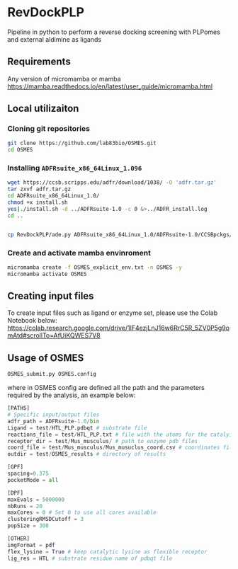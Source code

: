 # RevDockPLP
Pipeline in python to perform a reverse docking screening with PLPomes and external aldimine as ligands

## Requirements
Any version of micromamba or mamba https://mamba.readthedocs.io/en/latest/user_guide/micromamba.html

## Local utilizaiton 
### Cloning git repositories
```bash
git clone https://github.com/lab83bio/OSMES.git
cd OSMES
```
### Installing `ADFRsuite_x86_64Linux_1.096`
```bash
wget https://ccsb.scripps.edu/adfr/download/1038/ -O 'adfr.tar.gz'
tar zxvf adfr.tar.gz 
cd ADFRsuite_x86_64Linux_1.0/
chmod +x install.sh
yes|./install.sh -d ../ADFRsuite-1.0 -c 0 &>../ADFR_install.log
cd ..


cp RevDockPLP/ade.py ADFRsuite_x86_64Linux_1.0/ADFRsuite-1.0/CCSBpckgs/ADFR/bin
```
### Create and activate mamba envinroment
```bash
micromamba create -f OSMES_explicit_env.txt -n OSMES -y
micromamba activate OSMES
```
## Creating input files
To create input files such as ligand or enzyme set, please use the Colab Notebook below:
https://colab.research.google.com/drive/1lF4ezjLnJ16w6RrC5R_5ZV0P5g9omAtd#scrollTo=AfUiKQWES7V8

## Usage of OSMES
```bash
OSMES_submit.py OSMES.config
```
where in OSMES config are defined all the path and the parameters required by the analysis, an example below:
```python
[PATHS]
# Specific input/output files
adfr_path = ADFRsuite-1.0/bin
Ligand = test/HTL_PLP.pdbqt # substrate file
reactions_file = test/HTL_PLP.txt # file with the atoms for the catalyitic favourable conformations and the gridbox sizes
receptor_dir = test/Mus_musculus/ # path to enzyme pdb files
coord_file = test/Mus_musculus/Mus_musuclus_coord.csv # coordinates file for every active site consdered in the enzymes set with specified center of the gridbox
outdir = test/OSMES_results # directory of results

[GPF]
spacing=0.375 
pocketMode = all

[DPF]
maxEvals = 5000000
nbRuns = 20
maxCores = 0 # Set 0 to use all cores available
clusteringRMSDCutoff = 3
popSize = 300 

[OTHER]
imgFormat = pdf
flex_lysine = True # keep catalytic lysine as flexible receptor
lig_res = HTL # substrate residue name of pdbqt file
```
